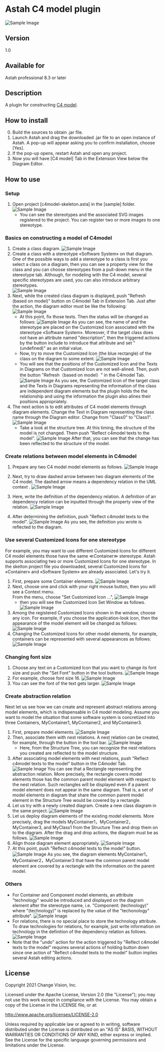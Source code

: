 Astah C4 model plugin
===============================
![Sample Image](doc/c4model.png)

Version
----------------

1.0

Available for
----------------
Astah professional 8.3 or later

Description
----------------
A plugin for constructing [C4 model](https://c4model.com).

How to install
----------------
0. Build the sources to obtain .jar file.
1. Launch Astah and drag the downloaded .jar file to an open instance of Astah. A pop-up will appear asking you to confirm installation, choose [Yes].
2. If the pop-up opens, restart Astah and open any project.
3. Now you will have [C4 model] Tab in the Extension View below the Diagram Editor.


How to use
----------------
### Setup

1. Open project [c4model-skeleton.asta] in the [sample] folder.
   ![Sample Image](doc/c4model_01a.png) 
   - You can see the stereotypes and the associated SVG images registered to the project.  You can register two or more images to one stereotype.

### Basics on constructing a model of C4model

1. Create a class diagram.
   ![Sample Image](doc/c4model_02a.png)
2. Create a class with a stereotype «Software System» on that diagram. One of the possible ways to add a stereotype to a class is first you select a class on a diagram, then you can see a property view for the class and you can choose stereotypes from a pull-down menu in the stereotype tab.  Although, for modeling with the C4 model, several specific stereotypes are used, you can also introduce arbitrary stereotypes.   
   ![Sample Image](doc/c4model_03a.png)
3. Next, while the created class diagram is displayed, push "Refresh (based on model)" button on C4model Tab in Extension Tab.  Just after the action, the diagram editor must be like the following:
   ![Sample Image](doc/c4model_06a.png)
   - At this point, fix those texts. Then the status will be changed as follows:
     ![Sample Image](doc/c4model_07a.png)
     As you can see, the name of and the stereotype are placed on the Customized Icon associated with the stereotype «Software System».  Moreover, if the target class does not have an attribute named "description", then the triggered actions by the button include to introduce that attribute and set "(undefined)" as an initial value.  
   - Now, try to move the Customized Icon (the blue rectangle) of the class on the diagram to some extent.
     ![Sample Image](doc/c4model_08a.png)
   - You will see that the positions of the Customized Icon and the Texts in Diagrams on that Customized Icon are not well-alined. Then, push the button "Refresh（based on model）" in the C4model Tab.
      ![Sample Image](doc/c4model_09b.png)
     As you see, the Customized Icon of the target class and the Texts in Diagrams representing the information of the class are independent diagram elements but the plugin holds the the relationship and using the information the plugin also alines their positions appropriately. 
4. The next action is to edit attributes of C4 model elements through diagram elements. Change the Text in Diagram representing the class name through the Diagram editor.  Change from "Class0" to "Class1".
   ![Sample Image](doc/c4model_10b.png)
   - Take a look at the structure tree.  At this timing, the structure of the model is not changed.  Them push "Reflect c4model texts to the model".
     ![Sample Image](doc/c4model_11a.png)
     After that, you can see that the change has been reflected to the structure of the model.

### Create relations between model elements in C4model
1. Prepare any two C4 model model elements as follows.
   ![Sample Image](doc/c4model_12.png)
2. Next, try to draw dashed arrow between two diagram elements of the C4 model. The dashed arrow means a dependency relation in the UML context .
   ![Sample Image](doc/c4model_13.png)
3. Here, write the definition of the dependency relation.  A definition of an dependency relation can be inputted through the property view of the relation.
   ![Sample Image](doc/c4model_14.png)
   
4. After determining the definition, push "Reflect c4model texts to the model".
   ![Sample Image](doc/c4model_15.png)
As you see, the definition you wrote is reflected to the diagram. 

### Use several Customized Icons for one stereotype
For example, you may want to use different Customized Icons for different C4 model elements those have the same ≪Container≫ stereotype.
Astah supports associating two or more Customized Icons for one stereotype.
In the skelton project file you downloaded, several Customized Icons for «Container» and «Software System» are already associated. Let's try it.
1. First, prepare some Container elements.
   ![Sample Image](doc/c4model_16.png)
2. Next, choose one and click with your right mouse button, then you will see a Context menu.  
   From the menu, choose "Set Customized Icon ...",
   ![Sample Image](doc/c4model_32.png)
   - then you will see the Customized Icon Set Window as follows.
      ![Sample Image](doc/c4model_17.png)
3. Among the registered Customized Icons shown in the window, choose any icon. For example, if you choose the application-look icon, then the appearance of the model element will be changed as follows:  
   ![Sample Image](doc/c4model_18.png)
4. Changing the Customized Icons for other model elements, for example, containers can be represented with several appearances as follows:
   ![Sample Image](doc/c4model_19.png)
   
### Changing font size
1. Choose any text on a Customized Icon that you want to change its font size and push the "Set Font" button in the tool buttons.
   ![Sample Image](doc/c4model_20.png)
2. For example, choose font size 16.
   ![Sample Image](doc/c4model_21.png)
3. You can see the font of the text gets larger.
   ![Sample Image](doc/c4model_22.png)
### Create abstraction relation
Next let us see how we can create and represent abstract relations among model elements, which is indispensable in C4 model modeling.  Assume you want to model the situation that some software system is concretized into three Containers,  MyContainer1, MyContainer2, and MyContainer3.
1. First, prepare model elements.
   ![Sample Image](doc/c4model_23.png)
2. Then, associate them with nest relations.   A nest relation can be created, for example, through the button in the tool bar.
   ![Sample Image](doc/c4model_24.png)
   - Here, from the Structure Tree, you can recognize the nest relations you created are reflected to the model structure.
3. After associating model elements with nest relations, push "Reflect c4model texts to the model" button in the C4model Tab.
   ![Sample Image](doc/c4model_25.png)
   You can see that a Rectangle representing the abstraction relation.  More precisely, the rectangle covers model elements those has the common parent model element with respect to the nest relation.
   Such rectangles will be displayed even if a parent model element does not appear in the same diagram.  That is, a set of model elements in  diagram that share the common parent model element in the Structure Tree would be covered by a rectangle.   
4. Let us try with a newly created diagram.
   Create a new class diagram in the same project.
   ![Sample Image](doc/c4model_26.png)
5. Let us deploy diagram elements of the existing model elements.  More precisely, drag the models  MyContainer1，MyContainer2，MyContainer3, and MyClass1 from the Structure Tree and drop them on to the diagram.
   After the drag and drop actions, the diagram must be as follows.
   ![Sample Image](doc/c4model_27.png)
6. Align those diagram element appropriately.
   ![Sample Image](doc/c4model_28.png)
7. At this point, push "Reflect c4model texts to the model" button.
   ![Sample Image](doc/c4model_29.png)
   As you see, the diagram elements MyContainer1，MyContainer2，MyContainer3 that have the common parent model element are covered by a rectangle with the information on the parent model.
### Others
* For Container and Component model elements, an attribute "technology" would be introduced and displayed on the diagram element after the stereotype name, i.e. "Component: (technology)" where "(technology)" is replaced by the value of the "techonology" attribute".
  ![Sample Image](doc/c4model_30.png)
* For relations, there is no special place to store the technology attribute.  To draw technologies for relations, for example, just write information on technology in the definition of the dependency relation as follows.
  ![Sample Image](doc/c4model_31.png)
* Note that the "undo" action for the action triggered by "Reflect c4model texts to the model" requires several actions of holding button down since one action of "Reflect c4model texts to the model" button implies several Astah editing actions.

License
---------------
Copyright 2021 Change Vision, Inc.

Licensed under the Apache License, Version 2.0 (the "License");
you may not use this work except in compliance with the License.
You may obtain a copy of the License in the LICENSE file, or at:

<http://www.apache.org/licenses/LICENSE-2.0>

Unless required by applicable law or agreed to in writing, software
distributed under the License is distributed on an "AS IS" BASIS,
WITHOUT WARRANTIES OR CONDITIONS OF ANY KIND, either express or implied.
See the License for the specific language governing permissions and
limitations under the License.
